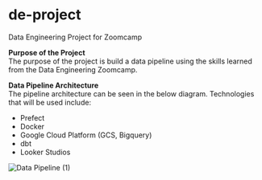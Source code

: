 # de-project
Data Engineering Project for Zoomcamp

<b>Purpose of the Project</b> <br>
The purpose of the project is build a data pipeline using the skills learned from the Data Engineering Zoomcamp.

<b>Data Pipeline Architecture</b> <br>
The pipeline architecture can be seen in the below diagram. Technologies that will be used include:
* Prefect
* Docker
* Google Cloud Platform (GCS, Bigquery)
* dbt
* Looker Studios

![Data Pipeline (1)](https://user-images.githubusercontent.com/10274304/227837495-320b2f40-f241-48fd-b82d-dab5e26d8461.png)
